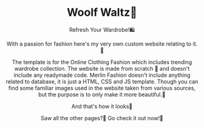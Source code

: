 <h1 align = "center">Woolf Waltz🛒</h1>


<p align="center">Refresh Your Wardrobe!🛍️ 
 <p align="center">
With a passion for fashion here's my very own custom website relating to it.💃
 </p>
 
 
 <p align="center">
 The template is for the Online Clothing Fashion which includes trending wardrobe collection. The website is made from scratch 🥳 and doesn't include any readymade code.
Merlin Fashion doesn't include anything related to database, it is just a HTML, CSS and JS template. Though you can find some familiar images used in the website taken from various sources, but the purpose is to only make it more beautiful.🖤

 </p>
 <p align="center">
    And that's how it looks🤩
 </p>
 <p align="center">
 <src= https://woolf-waltz.vercel.app/>
  </p>

 <p align="center">
 Saw all the other pages?🧐 Go check it out now!🥳 
   
</p>
